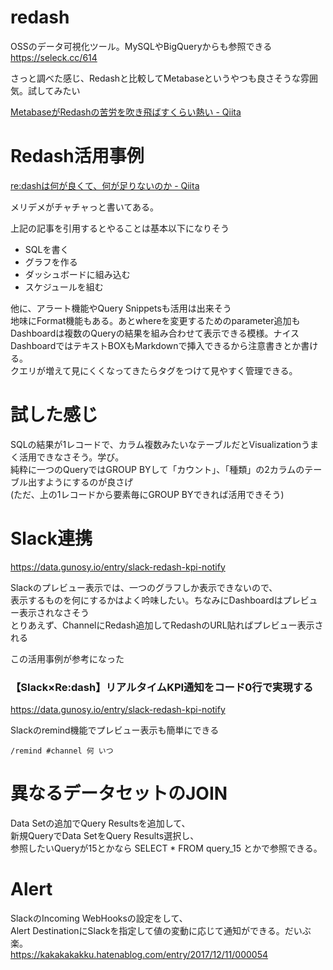 # redash
OSSのデータ可視化ツール。MySQLやBigQueryからも参照できる  
https://seleck.cc/614

さっと調べた感じ、Redashと比較してMetabaseというやつも良さそうな雰囲気。試してみたい

[MetabaseがRedashの苦労を吹き飛ばすくらい熱い - Qiita](https://qiita.com/Ponzmild/items/adc6b8248e1e54e5e1f4)

# Redash活用事例

[re:dashは何が良くて、何が足りないのか - Qiita](https://qiita.com/toyama0919/items/c6c600d8bfd4dcdd69e1)

メリデメがチャチャっと書いてある。

上記の記事を引用するとやることは基本以下になりそう

- SQLを書く
- グラフを作る
- ダッシュボードに組み込む
- スケジュールを組む

他に、アラート機能やQuery Snippetsも活用は出来そう  
地味にFormat機能もある。あとwhereを変更するためのparameter追加も  
Dashboardは複数のQueryの結果を組み合わせて表示できる模様。ナイス  
DashboardではテキストBOXもMarkdownで挿入できるから注意書きとか書ける。  
クエリが増えて見にくくなってきたらタグをつけて見やすく管理できる。

# 試した感じ
SQLの結果が1レコードで、カラム複数みたいなテーブルだとVisualizationうまく活用できなさそう。学び。  
純粋に一つのQueryではGROUP BYして「カウント」、「種類」の2カラムのテーブル出すようにするのが良さげ  
(ただ、上の1レコードから要素毎にGROUP BYできれば活用できそう)

# Slack連携
https://data.gunosy.io/entry/slack-redash-kpi-notify

Slackのプレビュー表示では、一つのグラフしか表示できないので、  
表示するものを何にするかはよく吟味したい。ちなみにDashboardはプレビュー表示されなさそう  
とりあえず、ChannelにRedash追加してRedashのURL貼ればプレビュー表示される

この活用事例が参考になった  
### 【Slack×Re:dash】リアルタイムKPI通知をコード0行で実現する
https://data.gunosy.io/entry/slack-redash-kpi-notify

Slackのremind機能でプレビュー表示も簡単にできる  
```
/remind #channel 何 いつ
```

# 異なるデータセットのJOIN
Data Setの追加でQuery Resultsを追加して、  
新規QueryでData SetをQuery Results選択し、  
参照したいQueryが15とかなら SELECT * FROM query_15 とかで参照できる。

# Alert
SlackのIncoming WebHooksの設定をして、  
Alert DestinationにSlackを指定して値の変動に応じて通知ができる。だいぶ楽。  
https://kakakakakku.hatenablog.com/entry/2017/12/11/000054